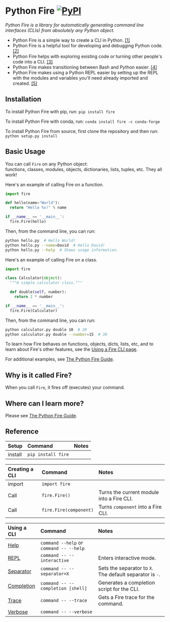 # Python Fire [![PyPI](https://img.shields.io/pypi/pyversions/fire.svg?style=plastic)](https://github.com/google/python-fire)

_Python Fire is a library for automatically generating command line interfaces
(CLIs) from absolutely any Python object._

-   Python Fire is a simple way to create a CLI in Python.
    [[1]](docs/benefits.md#simple-cli)
-   Python Fire is a helpful tool for developing and debugging Python code.
    [[2]](docs/benefits.md#debugging)
-   Python Fire helps with exploring existing code or turning other people's
    code into a CLI. [[3]](docs/benefits.md#exploring)
-   Python Fire makes transitioning between Bash and Python easier.
    [[4]](docs/benefits.md#bash)
-   Python Fire makes using a Python REPL easier by setting up the REPL with the
    modules and variables you'll need already imported and created.
    [[5]](docs/benefits.md#repl)

## Installation

To install Python Fire with pip, run: `pip install fire`

To install Python Fire with conda, run: `conda install fire -c conda-forge`

To install Python Fire from source, first clone the repository and then run:
`python setup.py install`

## Basic Usage

You can call `Fire` on any Python object:<br>
functions, classes, modules, objects, dictionaries, lists, tuples, etc.
They all work!

Here's an example of calling Fire on a function.

```python
import fire

def hello(name="World"):
  return "Hello %s!" % name

if __name__ == '__main__':
  fire.Fire(hello)
```

Then, from the command line, you can run:

```bash
python hello.py  # Hello World!
python hello.py --name=David  # Hello David!
python hello.py --help  # Shows usage information.
```

Here's an example of calling Fire on a class.

```python
import fire

class Calculator(object):
  """A simple calculator class."""

  def double(self, number):
    return 2 * number

if __name__ == '__main__':
  fire.Fire(Calculator)
```

Then, from the command line, you can run:

```bash
python calculator.py double 10  # 20
python calculator.py double --number=15  # 30
```

To learn how Fire behaves on functions, objects, dicts, lists, etc, and to learn
about Fire's other features, see the [Using a Fire CLI page](docs/using-cli.md).

For additional examples, see [The Python Fire Guide](docs/guide.md).

## Why is it called Fire?

When you call `Fire`, it fires off (executes) your command.

## Where can I learn more?

Please see [The Python Fire Guide](docs/guide.md).

## Reference

| Setup   | Command             | Notes
| :------ | :------------------ | :---------
| install | `pip install fire`  |

| Creating a CLI | Command                | Notes
| :--------------| :--------------------- | :---------
| import         | `import fire`          |
| Call           | `fire.Fire()`          | Turns the current module into a Fire CLI.
| Call           | `fire.Fire(component)` | Turns `component` into a Fire CLI.

| Using a CLI                                     | Command                                 | Notes
| :---------------------------------------------- | :-------------------------------------- | :----
| [Help](docs/using-cli.md#help-flag)             | `command --help` or `command -- --help` |
| [REPL](docs/using-cli.md#interactive-flag)      | `command -- --interactive`              | Enters interactive mode.
| [Separator](docs/using-cli.md#separator-flag)   | `command -- --separator=X`              | Sets the separator to `X`. The default separator is `-`.
| [Completion](docs/using-cli.md#completion-flag) | `command -- --completion [shell]`       | Generates a completion script for the CLI.
| [Trace](docs/using-cli.md#trace-flag)           | `command -- --trace`                    | Gets a Fire trace for the command.
| [Verbose](docs/using-cli.md#verbose-flag)       | `command -- --verbose`                  |

